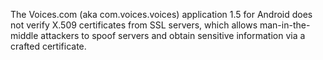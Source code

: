 The Voices.com (aka com.voices.voices) application 1.5 for Android does not verify X.509 certificates from SSL servers, which allows man-in-the-middle attackers to spoof servers and obtain sensitive information via a crafted certificate.